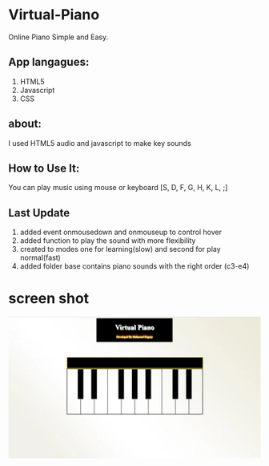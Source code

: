 # Virtual-Piano
Online Piano Simple and Easy.
<br> 

## App langagues: 
1. HTML5
2. Javascript
3. CSS 

## about:
I used HTML5 audio and javascript to make key sounds

## How to Use It:
You can play music using mouse or keyboard
 [S, D, F, G, H, K, L, ;]
 
## Last Update
1. added event onmousedown and onmouseup to control hover
2. added function to play the sound with more  flexibility 
3. created to modes one for learning(slow) and second for play normal(fast)
4. added folder base contains piano sounds with the right order (c3-e4)

 
# screen shot
<img src='app.JPG' alt='app image'>
